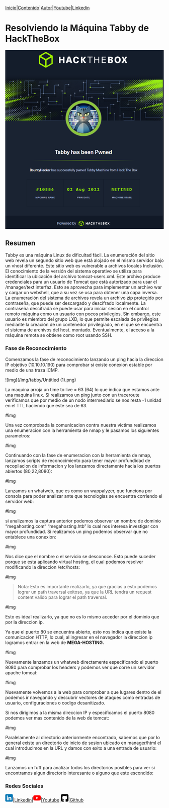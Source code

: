 [Inicio](https://emersontech.github.io)|[Contenido](https://emersontech.github.io/nav/page1.html)|[Autor](https://emersontech.github.io/nav/about.html)|[Youtube](https://www.youtube.com/channel/UChNTj2xNpEQiliMv-IJbWvQ)|[Linkedin](https://www.linkedin.com/in/emersontech/)

# Resolviendo la Máquina Tabby de HackTheBox

![portada](/img/tabby/0.png)

## Resumen
Tabby es una máquina Linux de dificultad fácil. La enumeración del sitio web revela un segundo sitio web que está alojado en el mismo servidor bajo un vhost diferente. Este sitio web es vulnerable a archivos locales Inclusión. El conocimiento de la versión del sistema operativo se utiliza para identificar la ubicación del archivo tomcat-users.xml. Este archivo produce credenciales para un usuario de Tomcat que está autorizado para usar el /manager/text interfaz. Esto se aprovecha para implementar un archivo war y cargar un webshell, que a su vez se usa para obtener una capa inversa. La enumeración del sistema de archivos revela un archivo zip protegido por contraseña, que puede ser descargado y descifrado localmente. La contraseña descifrada se puede usar para iniciar sesión en el control remoto máquina como un usuario con pocos privilegios. Sin embargo, este usuario es miembro del grupo LXD, lo que permite escalada de privilegios mediante la creación de un contenedor privilegiado, en el que se encuentra el sistema de archivos del host. montado. Eventualmente, el acceso a la máquina remota se obtiene como root usando SSH.

### Fase de Reconocimiento
Comenzamos la fase de reconocimiento lanzando un ping hacia la direccion IP objetivo (10.10.10.190) para comprobar si existe conexion estable por medio de una traza ICMP.

![img](/img/tabby/Untitled (1).png)

La maquina arroja un time to live = 63 (64) lo que indica que estamos ante una maquina linux. Si realizamos un ping junto con un traceroute verificamos que por medio de un nodo intermediario se nos resta -1 unidad en el TTL haciendo que este sea de 63.

#img

Una vez comprobada la comunicacion contra nuestra victima realizamos una enumeracion con la herramienta de nmap y le pasamos los siguientes parametros:

#img

Continuando con la fase de enumeracion con la herramienta de nmap, lanzamos scripts de reconocimiento para tener mayor profundidad de recopilacion de informacion y los lanzamos directamente hacia los puertos abiertos (80,22,8080):

#img

Lanzamos un whatweb, que es como un wappalyzer, que funciona por consola para poder analizar ante que tecnologias se encuentra corriendo el servidor web:

#img

si analizamos la captura anterior podemos observar un nombre de dominio “megahosting.com” “megahosting.htb” lo cual nos interesa investigar con mayor profundidad. Si realizamos un ping podemos observar que no entablece una conexion:

#img

Nos dice que el nombre o el servicio se desconoce. Esto puede suceder porque se esta aplicando virtual hosting, el cual podemos resolver modificando la direccion /etc/hosts:

#img

> Nota: Esto es importante realizarlo, ya que gracias a esto podemos lograr un path traversal exitoso, ya que la URL tendrá un request content valido para lograr el path traversal.

#img

Esto es ideal realizarlo, ya que no es lo mismo acceder por el dominio que por la direccion ip.

Ya que el puerto  80 se encuentra abierto, esto nos indica que existe la comunicacion HTTP, lo cual, al ingresar en el navegador la direccion ip logramos entrar en la web de **MEGA-HOSTING.**

#img

Nuevamente lanzamos un whatweb directamente especificando el puerto 8080 para comprobar los headers y podemos ver que corre un servidor apache tomcat:

#img

Nuevamente volvemos a la web para comprobar a que lugares dentro de el podemos ir navegando y descubrir vectores de ataques como entradas de usuario, configuraciones o codigo desanitizado.

Si nos dirigimos a la misma direccion IP y especificamos el puerto 8080 podemos ver mas contenido de la web de tomcat:

#img

Paralelamente al directorio anteriormente encontrado, sabemos que por lo general existe un directorio de inicio de sesion ubicado en manager/html el cual introducimos en la URL y damos con exito a una entrada de usuario:

#img

Lanzamos un fuff para analizar todos los directorios posibles para ver si encontramos algun directorio interesante o alguno que este escondido:

### Redes Sociales

![img](/img/linkedin.png)|[Linkedin](https://www.linkedin.com/in/emersontech/)|![img](/img/youtube.png)|[Youtube](https://www.youtube.com/channel/UChNTj2xNpEQiliMv-IJbWvQ)|![img](/img/github.png)|[Github](https://github.com/emersontech)
